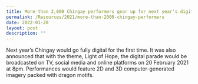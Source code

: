 ```yaml
---
title: More than 2,000 Chingay performers gear up for next year's digital parade
permalink: /Resources/2021/more-than-2000-chingay-performers
date: 2022-01-20
layout: post
description: ""
---
```

<p>
Next year’s Chingay would go fully digital for the first time. It was also announced that with the theme, Light of Hope, the digital parade would be broadcasted on TV, social media and online platforms on 20 February 2021 at 8pm. Performances would feature 2D and 3D computer-generated imagery packed with dragon motifs.
</p>